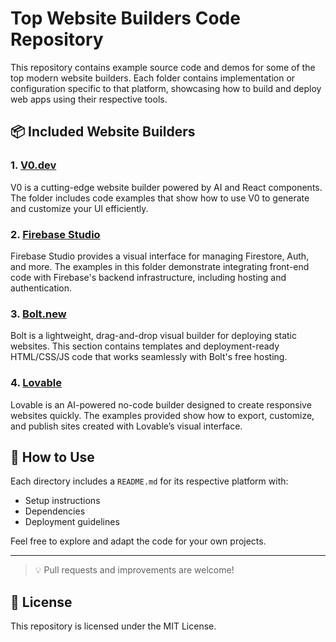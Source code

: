 # Top Website Builders Code Repository

This repository contains example source code and demos for some of the top modern website builders. Each folder contains implementation or configuration specific to that platform, showcasing how to build and deploy web apps using their respective tools.

## 📦 Included Website Builders

### 1. [V0.dev](https://v0.dev)

V0 is a cutting-edge website builder powered by AI and React components. The folder includes code examples that show how to use V0 to generate and customize your UI efficiently.

### 2. [Firebase Studio](https://firebase.google.com/products/extensions/firebase-studio)

Firebase Studio provides a visual interface for managing Firestore, Auth, and more. The examples in this folder demonstrate integrating front-end code with Firebase's backend infrastructure, including hosting and authentication.

### 3. [Bolt.new](https://bolt.new)

Bolt is a lightweight, drag-and-drop visual builder for deploying static websites. This section contains templates and deployment-ready HTML/CSS/JS code that works seamlessly with Bolt's free hosting.

### 4. [Lovable](https://www.lovable.dev)

Lovable is an AI-powered no-code builder designed to create responsive websites quickly. The examples provided show how to export, customize, and publish sites created with Lovable’s visual interface.

## 🚀 How to Use

Each directory includes a `README.md` for its respective platform with:

- Setup instructions
- Dependencies
- Deployment guidelines

Feel free to explore and adapt the code for your own projects.

---

> 💡 Pull requests and improvements are welcome!

## 📄 License

This repository is licensed under the MIT License.
